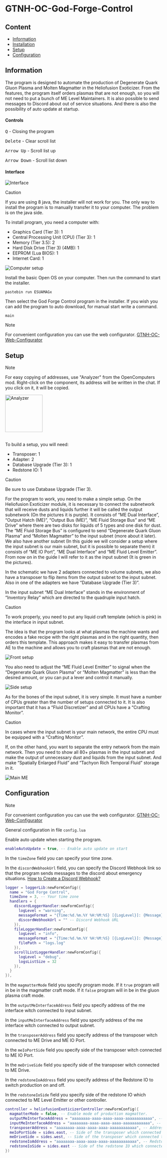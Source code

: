 # GTNH-OC-God-Forge-Control

## Content

- [Information](#information)
- [Installation](#installation)
- [Setup](#setup)
- [Configuration](#configuration)

<a id="information"></a>

## Information

The program is designed to automate the production of Degenerate Quark Gluon Plasma 
and Molten Magmatter in the Heliofusion Exoticizer.
From the features, the program itself orders plasmas that are not enough, so you will 
not need to put a bunch of ME Level Maintainers.
It is also possible to send messages to Discord about out of service situations.
And there is also the possibility of auto update at startup.

#### Controls

<kbd>Q</kbd> - Closing the program

<kbd>Delete</kbd> - Clear scroll list

<kbd>Arrow Up</kbd> - Scroll list up

<kbd>Arrow Down</kbd> - Scroll list down

#### Interface

![Interface](/docs/interface.png)

<a id="installation"></a>

> [!CAUTION]
> If you are using 8 java, the installer will not work for you. 
> The only way to install the program is to manually transfer it to your computer.
> The problem is on the java side.

To install program, you need a computer with:
- Graphics Card (Tier 3): 1
- Central Processing Unit (CPU) (Tier 3): 1
- Memory (Tier 3.5): 2
- Hard Disk Drive (Tier 3) (4MB): 1
- EEPROM (Lua BIOS): 1
- Internet Card: 1

![Computer setup](/docs/computer.png)

Install the basic Open OS on your computer.
Then run the command to start the installer.

```shell
pastebin run ESUAMAGx
``` 

Then select the God Forge Control program in the installer.
If you wish you can add the program to auto download, for manual start write a command.

```shell
main
```

> [!NOTE]  
> For convenient configuration you can use the web configurator.
> [GTNH-OC-Web-Configurator](https://navatusein.github.io/GTNH-OC-Web-Configurator/#/configurator?url=https%3A%2F%2Fraw.githubusercontent.com%2FNavatusein%2FGTNH-OC-God-Forge-Control%2Fmain%2Fconfig-descriptor.yml)

<a id="setup"></a>

## Setup

> [!NOTE]  
> For easy copying of addresses, use "Analyzer" from the OpenComputers mod. Right-click on the component, its address will be written in the chat. 
> If you click on it, it will be copied.
>
> <img src="docs/analyzer.png" alt="Analyzer" width="120"/>

<br/>

To build a setup, you will need:

- Transposer: 1
- Adapter: 2
- Database Upgrade (Tier 3): 1
- Redstone IO: 1

> [!CAUTION]
> Be sure to use Database Upgrade (Tier 3).

For the program to work, you need to make a simple setup. On the Heliofusion Exoticizer module, 
it is necessary to connect the subnetwork that will receive dusts and liquids further it will 
be called the output subnetwork (On the pictures it is purple). It consists of “ME Dual Interface”, 
“Output Hatch (ME)”, “Output Bus (ME)”, “ME Fluid Storage Bus” and “ME Drive” where there are two 
disks for liquids of 5 types and one disk for dust. The “ME Fluid Storage Bus” is configured to send 
“Degenerate Quark Gluon Plasma” and “Molten Magmatter” to the input subnet (more about it later). 
We also have another subnet (In this guide we will consider a setup where the input subnet is our 
main subnet, but it is possible to separate them) it consists of “ME IO Port”, “ME Dual Interface” 
and “ME Fluid Level Emitter”. From now on in the guide I will refer to it as the input subnet 
(It is green in the pictures).

In the schematic we have 2 adapters connected to volume subnets, we also have a transposer 
to flip items from the output subnet to the input subnet. Also in one of the adapters we have 
“Database Upgrade (Tier 3)”.

In the input subnet “ME Dual Interface” stands in the environment of “Inventory Relay” 
which are directed to the quadruple input hatch. 

> [!CAUTION]
> To work properly, you need to put any liquid сraft template (which is pink) in the interface in input subnet.

The idea is that the program looks at what plasmas the machine wants and encodes a fake 
recipe with the right plasmas and in the right quantity, then orders this template. 
This approach makes it easy to transfer plasmas from AE to the machine and allows 
you to craft plasmas that are not enough.

![Front setup](/docs/front-setup.png)

You also need to adjust the “ME Fluid Level Emitter” to signal when the 
“Degenerate Quark Gluon Plasma” or “Molten Magmatter” is less than the 
desired amount, or you can put a lever and control it manually.

![Side setup](/docs/side-setup.png)

As for the bones of the input subnet, it is very simple. 
It must have a number of CPUs greater than the number of setups connected to it. It is 
also important that it has a “Fluid Discretizer” and all CPUs have a “Crafting Monitor”.

> [!CAUTION]
> In cases where the input subnet is your main network, the entire CPU must be equipped with a “Crafting Monitor”.

If, on the other hand, you want to separate the entry network from the main network. 
Then you need to show all 80+ plasmas in the input subnet and make the output of unnecessary 
dust and liquids from the input subnet. And make “Spatially Enlarged Fluid” and “Tachyon Rich 
Temporal Fluid” storage in it.

![Main ME](/docs/main-me.png)


<a id="configuration"></a>

## Configuration

> [!NOTE]  
> For convenient configuration you can use the web configurator.
> [GTNH-OC-Web-Configurator](https://navatusein.github.io/GTNH-OC-Web-Configurator/#/configurator?url=https%3A%2F%2Fraw.githubusercontent.com%2FNavatusein%2FGTNH-OC-God-Forge-Control%2Fmain%2Fconfig-descriptor.yml)

General configuration in file `config.lua`

Enable auto update when starting the program.

```lua
enableAutoUpdate = true, -- Enable auto update on start
```

In the `timeZone` field you can specify your time zone.

In the `discordWebhookUrl` field, you can specify the Discord Webhook link so that the program sends messages to the discord about emergency situations.
[How to Create a Discord Webhook?](https://www.svix.com/resources/guides/how-to-make-webhook-discord/)

```lua
logger = loggerLib:newFormConfig({
  name = "God Forge Control",
  timeZone = 3, -- Your time zone
  handlers = {
    discordLoggerHandler:newFormConfig({
      logLevel = "warning",
      messageFormat = "{Time:%d.%m.%Y %H:%M:%S} [{LogLevel}]: {Message}",
      discordWebhookUrl = "" -- Discord Webhook URL
    }),
    fileLoggerHandler:newFormConfig({
      logLevel = "info",
      messageFormat = "{Time:%d.%m.%Y %H:%M:%S} [{LogLevel}]: {Message}",
      filePath = "logs.log"
    }),
    scrollListLoggerHandler:newFormConfig({
      logLevel = "debug",
      logsListSize = 32
    }),
  }
}),
```

In the `magmatterMode` field you specify program mode. If it `true` program will in be in the magmatter craft mode. 
If it `false` program will in be in the gluon plasma craft mode. 

In the `outputMeInterfaceAddress` field you specify address of the me interface witch connected to input subnet.

In the `inputMeInterfaceAddress` field you specify address of the me interface witch connected to output subnet.

In the `transposerAddress` field you specify address of the transposer witch connected to ME Drive and ME IO Port.

In the `meIoPortSide` field you specify side of the transposer witch connected to ME IO Port.

In the `meDriveSide` field you specify side of the transposer witch connected to ME Drive.

In the `redstoneIoAddress` field you specify address of the Redstone IO to switch production on and off.

In the `redstoneIoSide` field you specify side of the redstone IO which connected to ME Level Emitter or other controller.

```lua
controller = heliofusionExoticizerController:newFormConfig({
  magmatterMode = false, -- Enable mode of production magmatter.
  outputMeInterfaceAddress = "aaaaaaaa-aaaa-aaaa-aaaa-aaaaaaaaaaaa", -- Address of me interface which connected to output AE.
  inputMeInterfaceAddress = "aaaaaaaa-aaaa-aaaa-aaaa-aaaaaaaaaaaa", -- Address of me interface which connected to input AE.
  transposerAddress = "aaaaaaaa-aaaa-aaaa-aaaa-aaaaaaaaaaaa", -- Address of transposer.
  meIoPortSide = sides.east, -- Side of the transposer which connected to input AE ME IO Port.
  meDriveSide = sides.west, -- Side of the transposer which connected to output AE ME Drive.
  redstoneIoAddress = "aaaaaaaa-aaaa-aaaa-aaaa-aaaaaaaaaaaa", -- Redstone IO Address.
  redstoneIoSide = sides.east -- Side of the redstone IO which connected to ME Level Emitter or other controller.
})
```